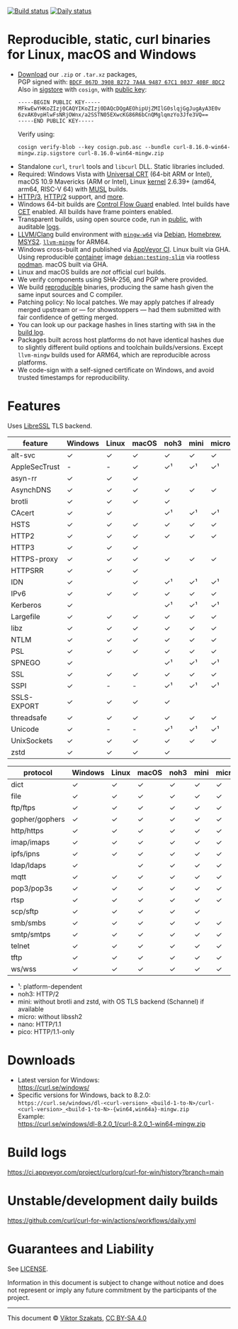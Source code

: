 <!--
Copyright (C) Viktor Szakats
SPDX-License-Identifier: CC-BY-SA-4.0
-->
[![Build status](https://ci.appveyor.com/api/projects/status/8yf6xjgq7u0cm013/branch/main?svg=true)](https://ci.appveyor.com/project/curlorg/curl-for-win/branch/main)
[![Daily status](https://github.com/curl/curl-for-win/actions/workflows/daily.yml/badge.svg)](https://github.com/curl/curl-for-win/actions/workflows/daily.yml)

# Reproducible, static, curl binaries for Linux, macOS and Windows

- [Download](https://curl.se/windows/) our
  `.zip` or `.tar.xz` packages,<br>PGP signed with:
  [`BDCF 067D 3908 B272 7A4A 9487 67C1 0037 40BF 8DC2`](https://raw.githubusercontent.com/curl/curl-for-win/main/sign-pkg-public.asc)
  <br>Also in [sigstore](https://sigstore.dev) with `cosign`, with
  [public key](https://raw.githubusercontent.com/curl/curl-for-win/main/cosign.pub.asc):
  ```
  -----BEGIN PUBLIC KEY-----
  MFkwEwYHKoZIzj0CAQYIKoZIzj0DAQcDQgAEOhipUjZMIlG0slqjGgJugAyA3E0v
  6zvAK0vpHlwFsNRjOWnx/a2SSTN05EXwcKG86R6bCnQMglqmzYo3Jfe3VQ==
  -----END PUBLIC KEY-----
  ```
  Verify using:
  ```
  cosign verify-blob --key cosign.pub.asc --bundle curl-8.16.0-win64-mingw.zip.sigstore curl-8.16.0-win64-mingw.zip
  ```
- Standalone `curl`, `trurl` tools and `libcurl` DLL. Static libraries
  included.
- Required: Windows Vista with
  [Universal CRT](https://support.microsoft.com/topic/update-for-universal-c-runtime-in-windows-322bf30f-4735-bb94-3949-49f5c49f4732)
  (64-bit ARM or Intel), macOS 10.9 Mavericks (ARM or Intel),
  Linux [kernel](https://wiki.musl-libc.org/supported-platforms) 2.6.39+
  (amd64, arm64, RISC-V 64) with [MUSL](https://en.wikipedia.org/wiki/Musl)
  builds.
- [HTTP/3](https://en.wikipedia.org/wiki/HTTP/3),
  [HTTP/2](https://en.wikipedia.org/wiki/HTTP/2) support,
  and [more](#features).
- Windows 64-bit builds are
  [Control Flow Guard](https://learn.microsoft.com/windows/win32/secbp/control-flow-guard)
  enabled. Intel builds have
  [CET](https://www.intel.com/content/www/us/en/developer/articles/technical/technical-look-control-flow-enforcement-technology.html)
  enabled. All builds have frame pointers enabled.
- Transparent builds, using open source code, run in
  [public](https://ci.appveyor.com/project/curlorg/curl-for-win/branch/main),
  with auditable [logs](#build-logs).
- [LLVM/Clang](https://clang.llvm.org/) build environment with
  [`mingw-w64`](https://sourceforge.net/p/mingw-w64/) via
  [Debian](https://packages.debian.org/testing/mingw-w64),
  [Homebrew](https://formulae.brew.sh/formula/mingw-w64),
  [MSYS2](https://www.msys2.org/).
  [`llvm-mingw`](https://github.com/mstorsjo/llvm-mingw) for ARM64.
- Windows cross-built and published via
  [AppVeyor CI](https://www.appveyor.com/). Linux built via GHA.
  Using reproducible [container](https://docker.debian.net/) image
  [`debian:testing-slim`](https://github.com/debuerreotype/docker-debian-artifacts/tree/dist-amd64/testing/slim)
  via rootless [podman](https://podman.io/). macOS built via GHA.
- Linux and macOS builds are *not* official curl builds.
- We verify components using SHA-256, and PGP where provided.
- We build [reproducible](https://reproducible-builds.org/) binaries,
  producing the same hash given the same input sources and C compiler.
- Patching policy: No local patches. We may apply patches if already merged
  upstream or &mdash; for showstoppers &mdash; had them submitted with fair
  confidence of getting merged.
- You can look up our package hashes in lines starting with `SHA` in the
  [build log](https://ci.appveyor.com/project/curlorg/curl-for-win/branch/main).
- Packages built across host platforms do not have identical hashes due to
  slightly different build options and toolchain builds/versions. Except
  `llvm-mingw` builds used for ARM64, which are reproducible across platforms.
- We code-sign with a self-signed certificate on Windows, and avoid trusted
  timestamps for reproducibility.

# Features

Uses [LibreSSL](https://www.libressl.org/) TLS backend.

feature       | Windows | Linux   | macOS   | noh3    | mini    | micro   | nano    | pico    |
--------------| --------| --------| --------| --------| --------| --------| --------| --------|
alt-svc       | ✓       | ✓       | ✓       | ✓       | ✓       | ✓       |         |         |
AppleSecTrust | -       | -       | ✓       | ✓¹      | ✓¹      | ✓¹      | ✓¹      | ✓¹      |
asyn-rr       | ✓       | ✓       | ✓       |         |         |         |         |         |
AsynchDNS     | ✓       | ✓       | ✓       | ✓       | ✓       | ✓       | ✓       | ✓       |
brotli        | ✓       | ✓       | ✓       | ✓       |         |         |         |         |
CAcert        | ✓       | ✓       |         | ✓¹      | ✓¹      | ✓¹      | ✓¹      | ✓¹      |
HSTS          | ✓       | ✓       | ✓       | ✓       | ✓       | ✓       | ✓       | ✓       |
HTTP2         | ✓       | ✓       | ✓       | ✓       | ✓       | ✓       |         |         |
HTTP3         | ✓       | ✓       | ✓       |         |         |         |         |         |
HTTPS-proxy   | ✓       | ✓       | ✓       | ✓       | ✓       | ✓       | ✓       | ✓       |
HTTPSRR       | ✓       | ✓       | ✓       |         |         |         |         |         |
IDN           | ✓       |         | ✓       | ✓¹      | ✓¹      | ✓¹      | ✓¹      |         |
IPv6          | ✓       | ✓       | ✓       | ✓       | ✓       | ✓       | ✓       | ✓       |
Kerberos      | ✓       |         |         | ✓¹      | ✓¹      | ✓¹      | ✓¹      |         |
Largefile     | ✓       | ✓       | ✓       | ✓       | ✓       | ✓       | ✓       | ✓       |
libz          | ✓       | ✓       | ✓       | ✓       | ✓       | ✓       | ✓       | ✓       |
NTLM          | ✓       | ✓       | ✓       | ✓       | ✓       | ✓       | ✓       |         |
PSL           | ✓       | ✓       | ✓       | ✓       | ✓       | ✓       | ✓       | ✓       |
SPNEGO        | ✓       |         |         | ✓¹      | ✓¹      | ✓¹      | ✓¹      |         |
SSL           | ✓       | ✓       | ✓       | ✓       | ✓       | ✓       | ✓       | ✓       |
SSPI          | ✓       | -       | -       | ✓¹      | ✓¹      | ✓¹      | ✓¹      |         |
SSLS-EXPORT   | ✓       | ✓       | ✓       | ✓       |         |         |         |         |
threadsafe    | ✓       | ✓       | ✓       | ✓       | ✓       | ✓       | ✓       | ✓       |
Unicode       | ✓       | -       | -       | ✓¹      | ✓¹      | ✓¹      | ✓¹      | ✓¹      |
UnixSockets   | ✓       | ✓       | ✓       | ✓       | ✓       | ✓       | ✓       |         |
zstd          | ✓       | ✓       | ✓       | ✓       |         |         |         |         |

protocol      | Windows | Linux   | macOS   | noh3    | mini    | micro   | nano    | pico    |
--------------| --------| --------| --------| --------| --------| --------| --------| --------|
dict          | ✓       | ✓       | ✓       | ✓       | ✓       | ✓       | ✓       |         |
file          | ✓       | ✓       | ✓       | ✓       | ✓       | ✓       | ✓       |         |
ftp/ftps      | ✓       | ✓       | ✓       | ✓       | ✓       | ✓       | ✓       |         |
gopher/gophers| ✓       | ✓       | ✓       | ✓       | ✓       | ✓       | ✓       |         |
http/https    | ✓       | ✓       | ✓       | ✓       | ✓       | ✓       | ✓       | ✓       |
imap/imaps    | ✓       | ✓       | ✓       | ✓       | ✓       | ✓       | ✓       |         |
ipfs/ipns     | ✓       | ✓       | ✓       | ✓       | ✓       | ✓       | ✓       |         |
ldap/ldaps    | ✓       |         | ✓       | ✓       | ✓       | ✓       | ✓       |         |
mqtt          | ✓       | ✓       | ✓       | ✓       | ✓       | ✓       | ✓       |         |
pop3/pop3s    | ✓       | ✓       | ✓       | ✓       | ✓       | ✓       | ✓       |         |
rtsp          | ✓       | ✓       | ✓       | ✓       | ✓       | ✓       | ✓       |         |
scp/sftp      | ✓       | ✓       | ✓       | ✓       | ✓       |         |         |         |
smb/smbs      | ✓       | ✓       | ✓       | ✓       | ✓       | ✓       | ✓       |         |
smtp/smtps    | ✓       | ✓       | ✓       | ✓       | ✓       | ✓       | ✓       |         |
telnet        | ✓       | ✓       | ✓       | ✓       | ✓       | ✓       | ✓       |         |
tftp          | ✓       | ✓       | ✓       | ✓       | ✓       | ✓       | ✓       |         |
ws/wss        | ✓       | ✓       | ✓       | ✓       | ✓       | ✓       | ✓       |         |

- ¹: platform-dependent
- noh3: HTTP/2
- mini: without brotli and zstd, with OS TLS backend (Schannel) if available
- micro: without libssh2
- nano: HTTP/1.1
- pico: HTTP/1.1-only

# Downloads

* Latest version for Windows:
  <br><https://curl.se/windows/>
* Specific versions for Windows, back to 8.2.0:<br>
  `https://curl.se/windows/dl-<curl-version>_<build-1-to-N>/curl-<curl-version>_<build-1-to-N>-{win64,win64a}-mingw.zip`
  <br>Example:
  <br><https://curl.se/windows/dl-8.2.0_1/curl-8.2.0_1-win64-mingw.zip>

# Build logs

<https://ci.appveyor.com/project/curlorg/curl-for-win/history?branch=main>

# Unstable/development daily builds

<https://github.com/curl/curl-for-win/actions/workflows/daily.yml>

# Guarantees and Liability

See [LICENSE](LICENSE.md).

Information in this document is subject to change without notice and does
not represent or imply any future commitment by the participants of the
project.

---
This document &copy; [Viktor Szakats](https://vsz.me/),
[CC BY-SA 4.0](https://creativecommons.org/licenses/by-sa/4.0/)
